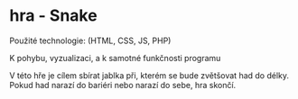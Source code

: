 # hra - Snake

Použité technologie: (HTML, CSS, JS, PHP)

K pohybu, vyzualizaci, a k samotné funkčnosti programu

V této hře je cílem sbírat jablka při, kterém se bude zvětšovat had do délky. Pokud had narazí do bariéri nebo narazí do sebe, hra skončí.
